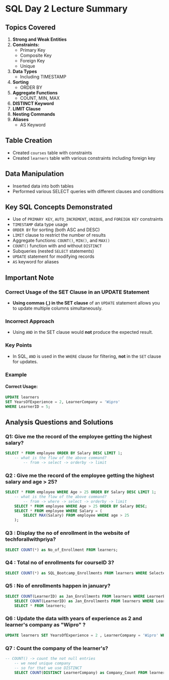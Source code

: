 # SQL Day 2 Lecture Summary

## Topics Covered

1. **Strong and Weak Entities**
2. **Constraints:**
   - Primary Key
   - Composite Key
   - Foreign Key
   - Unique
3. **Data Types**
   - Including TIMESTAMP
4. **Sorting**
   - ORDER BY
5. **Aggregate Functions**
   - COUNT, MIN, MAX
6. **DISTINCT Keyword**
7. **LIMIT Clause**
8. **Nesting Commands**
9. **Aliases**
   - AS Keyword

## Table Creation

- Created `courses` table with constraints
- Created `learners` table with various constraints including foreign key

## Data Manipulation

- Inserted data into both tables
- Performed various SELECT queries with different clauses and conditions

## Key SQL Concepts Demonstrated

- Use of `PRIMARY KEY`, `AUTO_INCREMENT`, `UNIQUE`, and `FOREIGN KEY` constraints
- `TIMESTAMP` data type usage
- `ORDER BY` for sorting (both ASC and DESC)
- `LIMIT` clause to restrict the number of results
- Aggregate functions: `COUNT()`, `MIN()`, and `MAX()`
- `COUNT()` function with and without `DISTINCT`
- Subqueries (nested `SELECT` statements)
- `UPDATE` statement for modifying records
- `AS` keyword for aliases

## Important Note

### Correct Usage of the SET Clause in an UPDATE Statement

- **Using commas (,) in the SET clause** of an `UPDATE` statement allows you to update multiple columns simultaneously.

### Incorrect Approach

- Using `AND` in the SET clause would **not** produce the expected result.

### Key Points

- In SQL, `AND` is used in the `WHERE` clause for filtering, **not** in the `SET` clause for updates.

### Example

#### Correct Usage:

```sql
UPDATE learners
SET YearsOfExperience = 2, LearnerCompany = 'Wipro'
WHERE LearnerID = 5;
```

## Analysis Questions and Solutions

### Q1: Give me the record of the employee getting the highest salary?

```sql
SELECT * FROM employee ORDER BY Salary DESC LIMIT 1;
    -- what is the flow of the above command?
		-- from -> select -> orderby -> limit
```

### Q2 : Give me the record of the employee getting the highest salary and age > 25?

```sql
SELECT * FROM employee WHERE Age > 25 ORDER BY Salary DESC LIMIT 1;
    -- what is the flow of the above command?
		-- from -> where -> select -> orderby -> limit
    SELECT * FROM employee WHERE Age > 25 ORDER BY Salary DESC;
    SELECT * FROM employee WHERE Salary = (
		SELECT MAX(Salary) FROM employee WHERE age > 25
    );
```

### Q3 : Display the no of enrollment in the website of techforallwithpriya?

```sql
SELECT COUNT(*) as No_of_Enrollment FROM learners;
```

### Q4 : Total no of enrollments for courseID 3?

```sql
SELECT COUNT(*) as SQL_Bootcamp_Enrollments FROM learners WHERE SelectedCourse = 3;
```

### Q5 : No of enrollments happen in january?

```sql
SELECT COUNT(LearnerID) as Jan_Enrollments FROM learners WHERE LearnerEnrollmentDate < '2024-02-01';
    SELECT COUNT(LearnerID) as Jan_Enrollments FROM learners WHERE LearnerEnrollmentDate LIKE '%-01-%';
    SELECT * FROM learners;
```

### Q6 : Update the data with years of experience as 2 and learner's company as "Wipro" ?

```sql
UPDATE learners SET YearsOfExperience = 2 , LearnerCompany = 'Wipro' WHERE LearnerID = 5;
```

### Q7 : Count the company of the learner's?

```sql
-- COUNT() -> count the not null entries
    -- we need unique company
    -- so for that we use DISTINCT
	SELECT COUNT(DISTINCT LearnerCompany) as Company_Count FROM learners;
```
